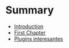 # Summary

* [Introduction](README.md)
* [First Chapter](chapter1.md)
* [Plugins interesantes](plugins-interesantes.md)

